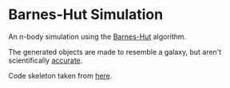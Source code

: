 # Barnes-Hut Simulation

An n-body simulation using the [Barnes-Hut](https://en.wikipedia.org/wiki/Barnes%E2%80%93Hut_simulation) algorithm.

The generated objects are made to resemble a galaxy, but aren't scientifically [accurate](https://en.wikipedia.org/wiki/Galaxy_rotation_curve).

Code skeleton taken from [here](https://github.com/nikital/pid).
